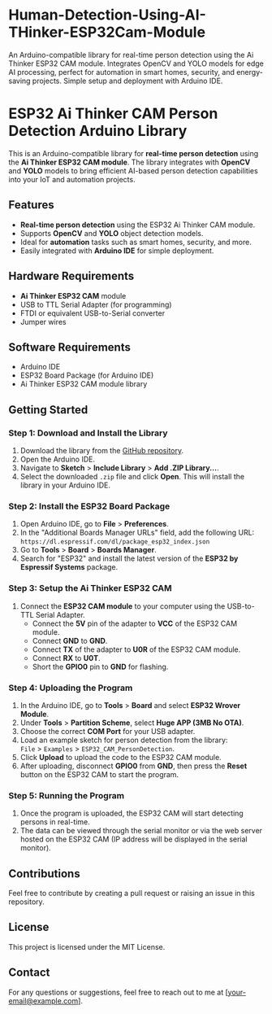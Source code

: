 # Human-Detection-Using-AI-THinker-ESP32Cam-Module
An Arduino-compatible library for real-time person detection using the Ai Thinker ESP32 CAM module. Integrates OpenCV and YOLO models for edge AI processing, perfect for automation in smart homes, security, and energy-saving projects. Simple setup and deployment with Arduino IDE.


# ESP32 Ai Thinker CAM Person Detection Arduino Library

This is an Arduino-compatible library for **real-time person detection** using the **Ai Thinker ESP32 CAM module**. The library integrates with **OpenCV** and **YOLO** models to bring efficient AI-based person detection capabilities into your IoT and automation projects.

## Features
- **Real-time person detection** using the ESP32 Ai Thinker CAM module.
- Supports **OpenCV** and **YOLO** object detection models.
- Ideal for **automation** tasks such as smart homes, security, and more.
- Easily integrated with **Arduino IDE** for simple deployment.

## Hardware Requirements
- **Ai Thinker ESP32 CAM** module
- USB to TTL Serial Adapter (for programming)
- FTDI or equivalent USB-to-Serial converter
- Jumper wires

## Software Requirements
- Arduino IDE
- ESP32 Board Package (for Arduino IDE)
- Ai Thinker ESP32 CAM module library

## Getting Started

### Step 1: Download and Install the Library
1. Download the library from the [GitHub repository](https://github.com/your-repo-link).
2. Open the Arduino IDE.
3. Navigate to **Sketch** > **Include Library** > **Add .ZIP Library...**.
4. Select the downloaded `.zip` file and click **Open**. This will install the library in your Arduino IDE.

### Step 2: Install the ESP32 Board Package
1. Open Arduino IDE, go to **File** > **Preferences**.
2. In the "Additional Boards Manager URLs" field, add the following URL:  
   `https://dl.espressif.com/dl/package_esp32_index.json`
3. Go to **Tools** > **Board** > **Boards Manager**.
4. Search for "ESP32" and install the latest version of the **ESP32 by Espressif Systems** package.

### Step 3: Setup the Ai Thinker ESP32 CAM
1. Connect the **ESP32 CAM module** to your computer using the USB-to-TTL Serial Adapter.  
   - Connect the **5V** pin of the adapter to **VCC** of the ESP32 CAM module.
   - Connect **GND** to **GND**.
   - Connect **TX** of the adapter to **U0R** of the ESP32 CAM module.
   - Connect **RX** to **U0T**.
   - Short the **GPIO0** pin to **GND** for flashing.

### Step 4: Uploading the Program
1. In the Arduino IDE, go to **Tools** > **Board** and select **ESP32 Wrover Module**.
2. Under **Tools** > **Partition Scheme**, select **Huge APP (3MB No OTA)**.
3. Choose the correct **COM Port** for your USB adapter.
4. Load an example sketch for person detection from the library:  
   `File` > `Examples` > `ESP32_CAM_PersonDetection`.
5. Click **Upload** to upload the code to the ESP32 CAM module.
6. After uploading, disconnect **GPIO0** from **GND**, then press the **Reset** button on the ESP32 CAM to start the program.

### Step 5: Running the Program
1. Once the program is uploaded, the ESP32 CAM will start detecting persons in real-time.
2. The data can be viewed through the serial monitor or via the web server hosted on the ESP32 CAM (IP address will be displayed in the serial monitor).

## Contributions
Feel free to contribute by creating a pull request or raising an issue in this repository.

## License
This project is licensed under the MIT License.

## Contact
For any questions or suggestions, feel free to reach out to me at [your-email@example.com].

